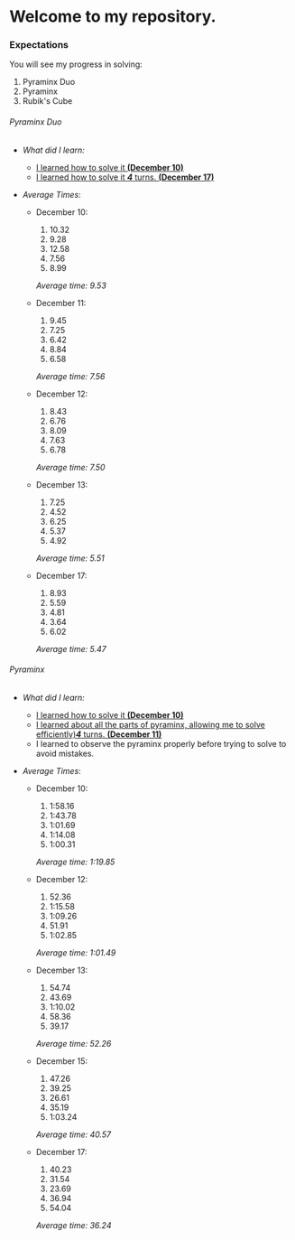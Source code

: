 # Welcome to my repository.

### Expectations
You will see my progress in solving:
1. Pyraminx Duo
2. Pyraminx
3. Rubik's Cube

###### Pyraminx Duo
* _What did I learn:_
  * [I learned how to solve it **(December 10)**](https://www.youtube.com/watch?v=xB9OFNyi-Uk)
  * [I learned how to solve it **_4_** turns. **(December 17)**](https://www.youtube.com/watch?v=P-Zt7GEyYuE)  
     
* _Average Times_:
  * December 10:
    1. 10.32
    2. 9.28
    3. 12.58
    4. 7.56
    5. 8.99
    
    _Average time: 9.53_ 
  * December 11:
    1. 9.45
    2. 7.25
    3. 6.42
    4. 8.84
    5. 6.58
    
    _Average time: 7.56_
  * December 12:
    1. 8.43
    2. 6.76
    3. 8.09
    4. 7.63
    5. 6.78
    
    _Average time: 7.50_
  * December 13:
    1. 7.25
    2. 4.52
    3. 6.25
    4. 5.37
    5. 4.92
    
    _Average time: 5.51_
  * December 17:
    1. 8.93
    2. 5.59
    3. 4.81
    4. 3.64
    5. 6.02
    
    _Average time: 5.47_
 
 ###### Pyraminx
* _What did I learn:_
  * [I learned how to solve it **(December 10)**](https://www.youtube.com/watch?v=rcKo9IZXm6Y)
  * [I learned about all the parts of pyraminx, allowing me to solve efficiently)**_4_** turns. **(December 11)**](https://www.youtube.com/watch?v=2H0FUvaaUsI)
  * I learned to observe the pyraminx properly before trying to solve to avoid mistakes.
     
* _Average Times_:
  * December 10:
    1. 1:58.16
    2. 1:43.78
    3. 1:01.69
    4. 1:14.08
    5. 1:00.31
    
    _Average time: 1:19.85_ 
  * December 12:
    1. 52.36
    2. 1:15.58
    3. 1:09.26
    4. 51.91
    5. 1:02.85
    
    _Average time: 1:01.49_
  * December 13:
    1. 54.74
    2. 43.69
    3. 1:10.02
    4. 58.36
    5. 39.17
    
    _Average time: 52.26_
  * December 15:
    1. 47.26
    2. 39.25
    3. 26.61
    4. 35.19
    5. 1:03.24
    
    _Average time: 40.57_
  * December 17:
    1. 40.23
    2. 31.54
    3. 23.69
    4. 36.94
    5. 54.04
    
    _Average time: 36.24_
    
